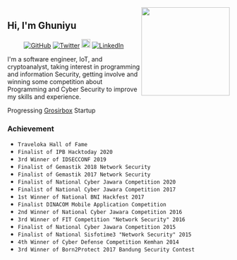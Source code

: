 <img align='right' src='https://user-images.githubusercontent.com/5713670/87202985-820dcb80-c2b6-11ea-9f56-7ec461c497c3.gif' width='200"'>

## Hi, I'm Ghuniyu

<p align="center">
	<a href="https://github.com/ghuniyu"><img src="https://img.shields.io/github/followers/ghuniyu.svg?label=GitHub&style=social" alt="GitHub"></a>
	<a href="https://twitter.com/ghuniyu"><img src="https://img.shields.io/twitter/follow/ghuniyu?label=Twitter&style=social" alt="Twitter"></a>
  <a href="https://instagram.com/ghuniyu"><img src="https://png.pngtree.com/element_our/md/20180626/md_5b321ca31d522.jpg" width="20" alt="Instagram"></a>
	<a href="https://www.linkedin.com/in/ghuniyu"><img src="https://img.shields.io/badge/LinkedIn--_.svg?style=social&logo=linkedin" alt="LinkedIn"></a>
</p>

I'm a software engineer, IoT, and cryptoanalyst, taking interest in programming and information Security, getting involve and winning some competition about Programming and Cyber Security to improve my skills and experience.

Progressing <a href="https://grosirbox.com">Grosirbox</a> Startup

### Achievement

* `Traveloka Hall of Fame`
* `Finalist of IPB Hacktoday 2020`
* `3rd Winner of IDSECCONF 2019`
* `Finalist of Gemastik 2018 Network Security`
* `Finalist of Gemastik 2017 Network Security`
* `Finalist of National Cyber Jawara Competition 2020`
* `Finalist of National Cyber Jawara Competition 2017`
* `1st Winner of National BNI Hackfest 2017`
* `Finalist DINACOM Mobile Application Competition`
* `2nd Winner of National Cyber Jawara Competition 2016`
* `3rd Winner of FIT Competition "Network Security" 2016`
* `Finalist of National Cyber Jawara Competition 2015`
* `Finalist of National Sisfotime3 "Network Security" 2015`
* `4th Winner of Cyber Defense Competition Kemhan 2014`
* `3rd Winner of Born2Protect 2017 Bandung Security Contest`
